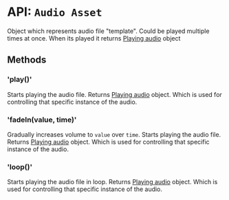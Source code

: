 # API: `Audio Asset`

Object which represents audio file "template". Could be played multiple times
at once. When its played it returns [Playing audio](/docs/playing-audio.md) object

Methods
-------

### 'play()'

Starts playing the audio file. Returns [Playing audio](/docs/playing-audio.md) object. Which is used for controlling that specific instance of the audio.

### 'fadeIn(value, time)'

Gradually increases volume to `value` over `time`. Starts playing the audio file. Returns [Playing audio](/docs/playing-audio.md) object. Which is used for controlling that specific instance of the audio.

### 'loop()'

Starts playing the audio file in loop. Returns [Playing audio](/docs/playing-audio.md) object. Which is used for controlling that specific instance of the audio.

